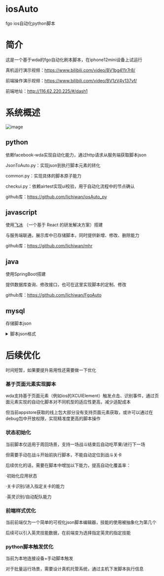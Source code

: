 # iosAuto
 fgo ios自动化python脚本

# 简介
这是一个基于wda的fgo自动化刷本脚本，在iphone12mini设备上试运行

真机运行演示视频：https://www.bilibili.com/video/BV1bg411r7r8/

前端操作演示视频：https://www.bilibili.com/video/BV1zV4y137vf/

前端地址：http://116.62.220.225/#/dash1

# 系统概述

![image](https://cdn.nlark.com/yuque/0/2022/png/12503614/1667119194323-925eb38e-a2c8-474f-b3cb-b983c5cf21e3.png)

## python
依赖facebook-wda实现自动化能力，通过http请求从服务端获取脚本json

JsonToAuto.py：实现json到执行脚本元素的转化

common.py：实现具体的脚本原子能力

checkui.py：依赖airtest实现ui校验，用于自动化流程中的节点确认

github库：https://github.com/Iichiwan/iosAuto_py

## javascript
使用[飞冰](https://ice.work/) （一个基于 React 的研发解决方案）搭建

与服务端联通，展示库中已存储脚本，同时提供新增、修改、删除能力

github库：https://github.com/Iichiwan/mhr

## java
使用SpringBoot搭建

提供数据库查询、修改接口，也可在这里实现脚本的定制、修改

github库：https://github.com/Iichiwan/FgoAuto

## mysql

存储脚本json

<details>
<summary>脚本json格式</summary>

用turn1、turn2、turn3...区分每回合要执行的action

当前实现的action包括 使用技能、御主服技能、使用御主服换人、指令卡

```
{
    "start":[
        "eatApple",
        "choose"
    ],
    "turn1":[
        {
            "action":"skill",
            "skill":7,
            "aim":1
        },
        {
            "action":"skill",
            "skill":8,
            "aim":0
        },
        {
            "action":"skill",
            "skill":9,
            "aim":1
        },
        {
            "action":"suitChange",
            "a":3,
            "b":4
        },
        {
            "action":"skill",
            "skill":1,
            "aim":0
        },
        {
            "action":"skill",
            "skill":2,
            "aim":0
        },
        {
            "action":"skill",
            "skill":3,
            "aim":3
        },
        {
            "action":"skill",
            "skill":4,
            "aim":0
        },
        {
            "action":"skill",
            "skill":6,
            "aim":0
        },
        {
            "action":"cardToNextTurn",
            "one":-1,
            "two":1,
            "three":2
        }
    ],
    "turn2":[
        {
            "action":"skill",
            "skill":5,
            "aim":0
        },
        {
            "action":"skill",
            "skill":7,
            "aim":0
        },
        {
            "action":"cardToNextTurn",
            "one":-2,
            "two":1,
            "three":2
        }
    ],
    "turn3":[
        {
            "action":"skill",
            "skill":8,
            "aim":1
        },
        {
            "action":"skill",
            "skill":9,
            "aim":1
        },
        {
            "action":"suitSkill",
            "skill":1,
            "aim":1
        },
        {
            "action":"card",
            "one":-1,
            "two":1,
            "three":2,
            "wait":10
        }
    ],
    "end":[

    ]
}
```
</details>



# 后续优化
时间短暂，如果要提升易用性还需要做一下优化

### 基于页面元素实现脚本
wda支持基于页面元素（例如ios的XCUIElement）触发点击、识别事件，通过页面元素实现的自动化脚本对不同机型的适应性更高，减少适配成本

但当前appstore获取的线上包大部分没有支持页面元素获取，或许可以通过在debug包中开放权限，实现精准度更高的脚本操作

### 状态初始化
当前脚本仅适用于周回场景，支持一场战斗结束后自动吃苹果/进行下一场

但需要手动在战斗开始前执行脚本，不能自动定位到战斗关卡

后续优化的话，需要在脚本中增加以下能力，提高自动化覆盖率：

·初始化应用状态

·关卡识别/进入指定关卡的能力

·英灵识别/自动配队能力

### 前端样式优化
当前前端仅为一个简单的可视化json脚本编辑器，技能的使用被抽象化为第几个

后续可以引入英灵技能数据，在前端变为选择指定英灵的指定技能

### python脚本触发优化
当前为本地连接设备+手动脚本触发

对于批量运行场景，需要设计真机托管系统，通过主机下发脚本执行信息
